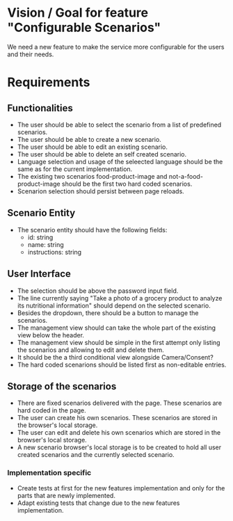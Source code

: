 # Vision / Goal for feature "Configurable Scenarios"
We need a new feature to make the service more configurable for the users and their needs.

# Requirements

## Functionalities
- The user should be able to select the scenario from a list of predefined scenarios.
- The user should be able to create a new scenario.
- The user should be able to edit an existing scenario.
- The user should be able to delete an self created scenario.
- Language selection and usage of the seleected language should be the same as for the current implementation.
- The existing two scenarios food-product-image and not-a-food-product-image should be the first two hard coded scenarios.
- Scenarion selection should persist between page reloads.

## Scenario Entity
- The scenario entity should have the following fields:
  - id: string
  - name: string
  - instructions: string

## User Interface
- The selection should be above the password input field.
- The line currently saying "Take a photo of a grocery product to analyze its nutritional information" should depend on the selected scenario.
- Besides the dropdown, there should be a button to manage the scenarios.
- The management view should can take the whole part of the existing view below the header.
- The management view should be simple in the first attempt only listing the scenarios and allowing to edit and delete them.
- It should be the a third conditional view alongside Camera/Consent?
- The hard coded scenarions should be listed first as non-editable entries.

## Storage of the scenarios
- There are fixed scenarios delivered with the page. These scenarios are hard coded in the page.
- The user can create his own scenarios. These scenarios are stored in the browser's local storage.
- The user can edit and delete his own scenarios which are stored in the browser's local storage.
- A new scenario browser's local storage is to be created to hold all user created scenarios and the currently selected scenario.

### Implementation specific
- Create tests at first for the new features implementation and only for the parts that are newly implemented.
- Adapt existing tests that change due to the new features implementation.